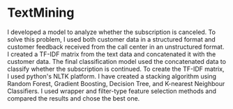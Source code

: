 # TextMining

I developed a model to analyze whether the subscription is canceled. To solve this problem, I used both customer data in a structured format and customer feedback received from the call center in an unstructured format. I created a TF-IDF matrix from the text data and concatenated it with the customer data. The final classification model used the concatenated data to classify whether the subscription is continued. To create the  TF-IDF matrix, I used python's NLTK platform. I have created a stacking algorithm using Random Forest, Gradient Boosting, Decision Tree, and K-nearest Neighbour Classifiers. I used wrapper and filter-type feature selection methods and compared the results and chose the best one.
